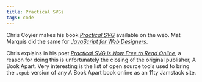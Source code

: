 ```yaml
---
title: Practical SVGs
tags: code
---
```

Chris Coyier makes his book [<cite>Practical SVG</cite>](https://practical-svg.chriscoyier.net) available on the web. Mat Marquis did the same for [<cite>JavaScript for Web Designers</cite>](https://javascript-for-web-designers.abookapart.com).

Chris explains in his post [<cite>Practical SVG is Now Free to Read Online</cite>](https://chriscoyier.net/2024/07/22/practical-svg-is-now-free-to-read-online/), a reason for doing this is unfortunately the closing of the original publisher, A Book Apart. Very interesting is the list of open source tools used to bring the `.epub` version of any A Book Apart book online as an 11ty Jamstack site.


